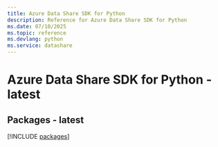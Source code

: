 ```yaml
---
title: Azure Data Share SDK for Python
description: Reference for Azure Data Share SDK for Python
ms.date: 07/10/2025
ms.topic: reference
ms.devlang: python
ms.service: datashare
---
```

# Azure Data Share SDK for Python - latest
## Packages - latest
[!INCLUDE [packages](data-share-index.md)]